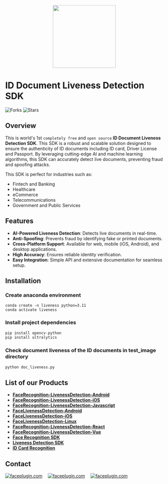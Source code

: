 <div align="center">
<img alt="" src="https://github.com/Faceplugin-ltd/FaceRecognition-Javascript/assets/160750757/657130a9-50f2-486d-b6d5-b78bcec5e6e2.png" width=200/>
</div>

# ID Document Liveness Detection SDK

![Forks](https://img.shields.io/github/forks/Faceplugin-ltd/ID-Document-Liveness-Detection)
![Stars](https://img.shields.io/github/stars/Faceplugin-ltd/ID-Document-Liveness-Detection)

## Overview

This is world's 1st `completely free` and `open source`  **ID Document Liveness Detection SDK**. This SDK is a robust and scalable solution designed to ensure the authenticity of ID documents including ID card, Driver License and Passport. By leveraging cutting-edge AI and machine learning algorithms, this SDK can accurately detect live documents, preventing fraud and spoofing attacks.

This SDK is perfect for industries such as:
- Fintech and Banking
- Healthcare
- eCommerce
- Telecommunications
- Government and Public Services

## Features

- **AI-Powered Liveness Detection**: Detects live documents in real-time.
- **Anti-Spoofing**: Prevents fraud by identifying fake or printed documents.
- **Cross-Platform Support**: Available for web, mobile (iOS, Android), and desktop applications.
- **High Accuracy**: Ensures reliable identity verification.
- **Easy Integration**: Simple API and extensive documentation for seamless setup.

## Installation
### Create anaconda environment
```
conda create -n liveness python=3.11
conda activate liveness
```

### Install project dependencies
```python
pip install opencv-python
pip install ultralytics
```

### Check document liveness of the ID documents in test_image directory
```python
python doc_liveness.py
```

## List of our Products

* **[FaceRecognition-LivenessDetection-Android](https://github.com/Faceplugin-ltd/FaceRecognition-Android)**
* **[FaceRecognition-LivenessDetection-iOS](https://github.com/Faceplugin-ltd/FaceRecognition-iOS)**
* **[FaceRecognition-LivenessDetection-Javascript](https://github.com/Faceplugin-ltd/FaceRecognition-LivenessDetection-Javascript)**
* **[FaceLivenessDetection-Android](https://github.com/Faceplugin-ltd/FaceLivenessDetection-Android)**
* **[FaceLivenessDetection-iOS](https://github.com/Faceplugin-ltd/FaceLivenessDetection-iOS)**
* **[FaceLivenessDetection-Linux](https://github.com/Faceplugin-ltd/FaceLivenessDetection-Linux)**
* **[FaceRecognition-LivenessDetection-React](https://github.com/Faceplugin-ltd/FaceRecognition-LivenessDetection-React)**
* **[FaceRecognition-LivenessDetection-Vue](https://github.com/Faceplugin-ltd/FaceRecognition-LivenessDetection-Vue)**
* **[Face Recognition SDK](https://github.com/Faceplugin-ltd/Face-Recognition-SDK)**
* **[Liveness Detection SDK](https://github.com/Faceplugin-ltd/Face-Liveness-Detection-SDK)**
* **[ID Card Recognition](https://github.com/Faceplugin-ltd/ID-Card-Recognition)**

## Contact
<div align="left">
<a target="_blank" href="mailto:info@faceplugin.com"><img src="https://img.shields.io/badge/email-info@faceplugin.com-blue.svg?logo=gmail " alt="faceplugin.com"></a>&emsp;
<a target="_blank" href="https://t.me/faceplugin"><img src="https://img.shields.io/badge/telegram-@faceplugin-blue.svg?logo=telegram " alt="faceplugin.com"></a>&emsp;
<a target="_blank" href="https://wa.me/+14422295661"><img src="https://img.shields.io/badge/whatsapp-faceplugin-blue.svg?logo=whatsapp " alt="faceplugin.com"></a>
</div>
